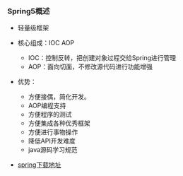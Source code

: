 ### Spring5概述
+ 轻量级框架
+ 核心组成：IOC AOP
  +  IOC：控制反转，把创建对象过程交给Spring进行管理
  +  AOP：面向切面，不修改源代码进行功能增强
+ 优势：
  + 方便接偶，简化开发。
  + AOP编程支持
  + 方便程序的测试
  + 方便集成各种优秀框架
  + 方便进行事物操作
  + 降低API开发难度
  + java源码学习规范

+ [spring下载地址](https://repo.spring.io/ui/native/release/org/springframework/spring/)
   